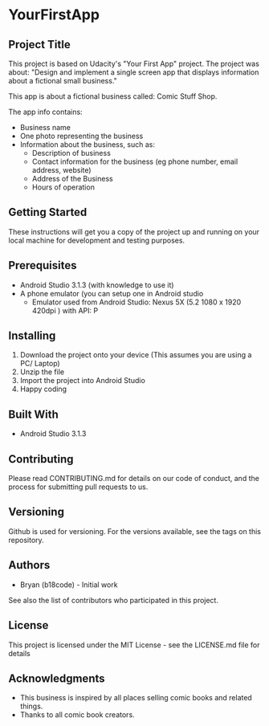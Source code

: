# YourFirstApp

## Project Title

This project is based on Udacity's "Your First App" project. 
The project was about: "Design and implement a single screen app that displays information about a fictional small business."

This app is about a fictional business called: Comic Stuff Shop. 

The app info contains:

- Business name
- One photo representing the business
- Information about the business, such as:
  - Description of business
  - Contact information for the business (eg phone number, email address, website)
  - Address of the Business
  - Hours of operation

## Getting Started
These instructions will get you a copy of the project up and running on your local machine for development and testing purposes.

## Prerequisites
- Android Studio 3.1.3 (with knowledge to use it)
- A phone emulator (you can setup one in Android studio
  - Emulator used from Android Studio: Nexus 5X (5.2 1080 x 1920 420dpi ) with API: P

## Installing
1. Download the project onto your device (This assumes you are using a PC/ Laptop)
2. Unzip the file
2. Import the project into Android Studio
3. Happy coding

## Built With
- Android Studio 3.1.3

## Contributing
Please read CONTRIBUTING.md for details on our code of conduct, and the process for submitting pull requests to us.

## Versioning
Github is used for versioning. For the versions available, see the tags on this repository.

## Authors
-	Bryan (b18code) - Initial work

See also the list of contributors who participated in this project.

## License
This project is licensed under the MIT License - see the LICENSE.md file for details

## Acknowledgments
- This business is inspired by all places selling comic books and related things.
- Thanks to all comic book creators.

